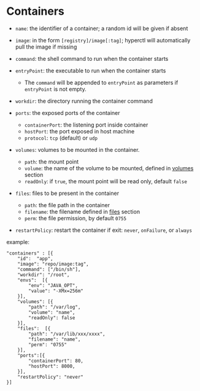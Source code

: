 # Containers

- `name`: the identifier of a container; a random id will be given if absent

- `image`: in the form `[registry]/image[:tag]`; hyperctl will automatically pull the image if missing

- `command`: the shell command to run when the container starts

- `entryPoint`: the executable to run when the container starts
    - The `command` will be appended to `entryPoint` as parameters if `entryPoint` is not empty.

- `workdir`: the directory running the container command

- `ports`: the exposed ports of the container
    - `containerPort`: the listening port inside container
    - `hostPort`: the port exposed in host machine
    - `protocol`: `tcp` (default) or `udp`

- `volumes`: volumes to be mounted in the container.
    -  `path`: the mount point
    -  `volume`: the name of the volume to be mounted, defined in [volumes](./volumes.md) section
    -  `readOnly`: if `true`, the mount point will be read only, default `false`

- `files`: files to be present in the container
    -  `path`: the file path in the container
    -  `filename`: the filename defined in [files](./files.md) section
    -  `perm`: the file permission, by default `0755`

- `restartPolicy`: restart the container if exit: `never`, `onFailure`, or `always`

example:

    "containers" : [{
        "id":  "app",
        "image": "repo/image:tag",
        "command": ["/bin/sh"],
        "workdir": "/root",
        "envs":  [{
            "env": "JAVA_OPT",
            "value": "-XMx=256m"
        }],
        "volumes": [{
            "path": "/var/log",
            "volume": "name",
            "readOnly": false
        }],
        "files":  [{
            "path": "/var/lib/xxx/xxxx",
            "filename": "name",
            "perm": "0755"
        }],
        "ports":[{
            "containerPort": 80,
            "hostPort": 8000,
        }],
        "restartPolicy": "never"
    }]
